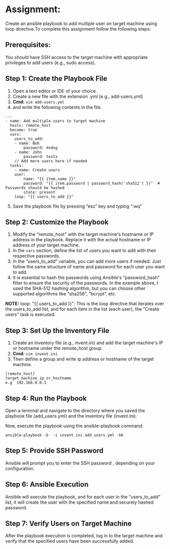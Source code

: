 # Assignment:

Create an ansible playbook to add multiple user on target machine using loop directive.To complete this assignment follow the following steps:



## Prerequisites:

You should have SSH access to the target machine with appropriate privileges to add users (e.g., sudo access).
 


## Step 1: Create the Playbook File

1. Open a text editor or IDE of your choice.
2. Create a new file with the extension .yml (e.g., add-users.yml)
3. **Cmd:**
`vim add-users.yml`
4. and write the following contents in the file.

```
---
- name: Add multiple users to target machine
  hosts: remote_host
  become: true
  vars:
	users_to_add:
  	- name: Bob
    	password: dxdog
  	- name: John
    	password: testx
  	// Add more users here if needed
  tasks:
	- name: Create users
  	user:
    	name: "{{ item.name }}"
    	password: "{{ item.password | password_hash('sha512') }}"  # Passwords should be hashed
    	state: present
  	loop: "{{ users_to_add }}"
 ```

5. Save the playbook file by pressing “esc” key and typing “:wq”
 


## Step 2: Customize the Playbook

1. Modify the “remote_host” with the target machine's hostname or IP address in the playbook. Replace it with the actual hostname or IP address of your target machine.
2. In the `vars` section, define the list of users you want to add with their respective passwords.
3. In the “users_to_add” variable, you can add more users if needed. Just follow the same structure of name and password for each user you want to add.
4. It is essential to hash the passwords using Ansible's “password_hash” filter to ensure the security of the passwords. In the example above, I used the SHA-512 hashing algorithm, but you can choose other supported algorithms like “sha256”, “bcrypt”, etc.

**NOTE:** 
loop: "{{ users_to_add }}": This is the loop directive that iterates over the users_to_add list, and for each item in the list (each user), the "Create users" task is executed.
 
 

## Step 3: Set Up the Inventory File

1. Create an inventory file (e.g., invent.ini) and add the target machine's IP or hostname under the remote_host group.
2. **Cmd:**
`vim invent.ini`
3. Then define a group and write  ip address or hostname of the target machine.
```
[remote_host]
target_machine_ip_or_hostname
e.g  192.168.0.0.1
``` 
 
 
## Step 4: Run the Playbook

Open a terminal and navigate to the directory where you saved the playbook file (add_users.yml) and the inventory file (invent.ini).
 
Now, execute the playbook using the ansible-playbook command:
 
`ansible-playbook -b  -i invent.ini add_users.yml -kK`
 
 
 
## Step 5: Provide SSH Password 

 Ansible will prompt you to enter the SSH password , depending on your configuration.
 
## Step 6: Ansible Execution

 Ansible will execute the playbook, and for each user in the “users_to_add” list, it will create the user with the specified name and securely hashed password.
 


## Step 7: Verify Users on Target Machine

 After the playbook execution is completed, log in to the target machine and verify that the specified users have been successfully added.
 



